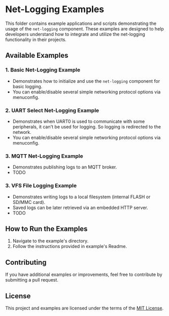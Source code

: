 # Net-Logging Examples

This folder contains example applications and scripts demonstrating the usage of the `net-logging` component. These examples are designed to help developers understand how to integrate and utilize the net-logging functionality in their projects.

## Available Examples

### 1. **Basic Net-Logging Example**
- Demonstrates how to initialize and use the `net-logging` component for basic logging.
- You can enable/disable several simple networking protocol options via menuconfig.

### 2. **UART Select Net-Logging Example**
- Demonstrates when UART0 is used to communicate with some peripherals, it can't be used for logging. So logging is redirected to the network.
- You can enable/disable several simple networking protocol options via menuconfig.

### 3. **MQTT Net-Logging Example**
- Demonstrates publishing logs to an MQTT broker.
- TODO

### 3. **VFS File Logging Example**
- Demonstrates writing logs to a local filesystem (internal FLASH or SD/MMC card).
- Saved logs can be later retrieved via an embedded HTTP server.
- TODO

## How to Run the Examples

1. Navigate to the example's directory.
2. Follow the instructions provided in example's Readme.

## Contributing

If you have additional examples or improvements, feel free to contribute by submitting a pull request.

## License

This project and examples are licensed under the terms of the [MIT License](../LICENSE).
